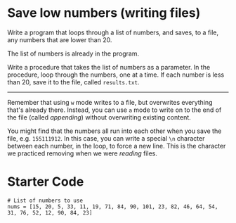# Save low numbers (writing files)

Write a program that loops through a list of numbers, and saves, to a file, any numbers that are lower than 20.

The list of numbers is already in the program.

Write a procedure that takes the list of numbers as a parameter. In the procedure, loop through the numbers, one at a time. If each number is less than 20, save it to the file, called `results.txt`.

---
Remember that using `w` mode writes to a file, but overwrites everything that's already there. Instead, you can use `a` mode to write on to the end of the file (called *appending*) without overwriting existing content.

You might find that the numbers all run into each other when you save the file, e.g. `155111912`. In this case, you can write a special `\n` character between each number, in the loop, to force a new line. This is the character we practiced removing when we were *reading* files.

# Starter Code
```
# List of numbers to use
nums = [15, 20, 5, 33, 11, 19, 71, 84, 90, 101, 23, 82, 46, 64, 54, 31, 76, 52, 12, 90, 84, 23]

```
